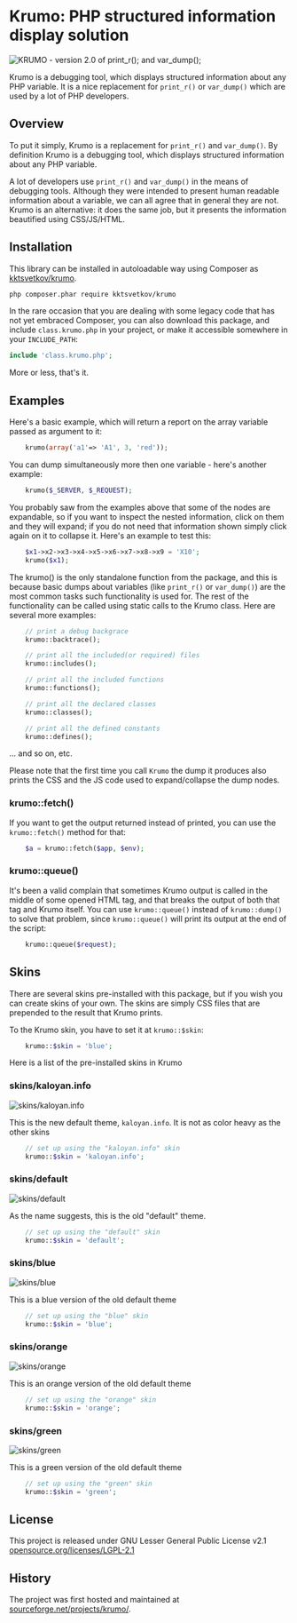 # Krumo: PHP structured information display solution

![KRUMO - version 2.0 of print_r(); and var_dump();](http://krumo.kaloyan.info/images/logo.png)

Krumo is a debugging tool, which displays structured information about any PHP variable.
It is a nice replacement for `print_r()` or `var_dump()` which are used by a lot of PHP developers.

## Overview

To put it simply, Krumo is a replacement for `print_r()` and `var_dump()`. By definition Krumo
is a debugging tool, which displays structured information about any PHP variable.

A lot of developers use `print_r()` and `var_dump()` in the means of debugging
tools. Although they were intended to present human readable information about a
variable, we can all agree that in general they are not. Krumo is an
alternative: it does the same job, but it presents the information beautified
using CSS/JS/HTML.

## Installation

This library can be installed in autoloadable way using Composer as [kktsvetkov/krumo](https://packagist.org/packages/kktsvetkov/krumo).

```sh
php composer.phar require kktsvetkov/krumo
```

In the rare occasion that you are dealing with some legacy code that
has not yet embraced Composer, you can also download this package,
and include `class.krumo.php` in your project, or make it accessible
somewhere in your `INCLUDE_PATH`:

```php
include 'class.krumo.php';
```

More or less, that's it.

## Examples

Here's a basic example, which will return a report on the array variable passed
as argument to it:
```php
	krumo(array('a1'=> 'A1', 3, 'red'));
```

You can dump simultaneously more then one variable - here's another example:
```php
	krumo($_SERVER, $_REQUEST);
```
You probably saw from the examples above that some of the nodes are expandable,
so if you want to inspect the nested information, click on them and they will
expand; if you do not need that information shown simply click again on it to
collapse it. Here's an example to test this:
```php
	$x1->x2->x3->x4->x5->x6->x7->x8->x9 = 'X10';
	krumo($x1);
```
The krumo() is the only standalone function from the package, and this is
because basic dumps about variables (like `print_r()` or `var_dump()`) are the most
common tasks such functionality is used for. The rest of the functionality can
be called using static calls to the Krumo class. Here are several more examples:
```php
	// print a debug backgrace
 	krumo::backtrace();

	// print all the included(or required) files
	krumo::includes();

	// print all the included functions
	krumo::functions();

	// print all the declared classes
	krumo::classes();

	// print all the defined constants
	krumo::defines();
```
 ... and so on, etc.


Please note that the first time you call `Krumo` the dump it produces also
prints the CSS and the JS code used to expand/collapse the dump nodes.

### krumo::fetch()

If you want to get the output returned instead of printed, you can use
the `krumo::fetch()` method for that:
```php
	$a = krumo::fetch($app, $env);
```

### krumo::queue()

It's been a valid complain that sometimes Krumo output is called in the middle
of some opened HTML tag, and that breaks the output of both that tag and Krumo
itself. You can use `krumo::queue()` instead of `krumo::dump()` to solve that
problem, since `krumo::queue()` will print its output at the end of the script:
```php
	krumo::queue($request);
```

## Skins

There are several skins pre-installed with this package, but if you wish you can
create skins of your own. The skins are simply CSS files that are prepended to
the result that Krumo prints.

To the Krumo skin, you have to set it at `krumo::$skin`:
```php
	krumo::$skin = 'blue';
```

Here is a list of the pre-installed skins in Krumo

### skins/kaloyan.info

![skins/kaloyan.info](http://krumo.kaloyan.info/screenshots/krumo_kaloyan_info_theme.png)

This is the new default theme, `kaloyan.info`. It is not as color heavy as the other skins
```php
	// set up using the "kaloyan.info" skin
	krumo::$skin = 'kaloyan.info';
```

### skins/default

![skins/default](http://krumo.kaloyan.info/screenshots/krumo_default_theme.png)

As the name suggests, this is the old "default" theme.
```php
	// set up using the "default" skin
	krumo::$skin = 'default';
```

### skins/blue

![skins/blue](http://krumo.kaloyan.info/screenshots/krumo_blue_theme.png)

This is a blue version of the old default theme
```php
	// set up using the "blue" skin
	krumo::$skin = 'blue';
```

### skins/orange

![skins/orange](http://krumo.kaloyan.info/screenshots/krumo_orange_theme.png?s=o)

This is an orange version of the old default theme
```php
	// set up using the "orange" skin
	krumo::$skin = 'orange';
```

### skins/green

![skins/green](http://krumo.kaloyan.info/screenshots/krumo_green_theme.png)

This is a green version of the old default theme
```php
	// set up using the "green" skin
	krumo::$skin = 'green';
```

## License

This project is released under GNU Lesser General Public License v2.1
[opensource.org/licenses/LGPL-2.1](https://opensource.org/licenses/LGPL-2.1)

## History

The project was first hosted and maintained at [sourceforge.net/projects/krumo/](https://sourceforge.net/projects/krumo/).
